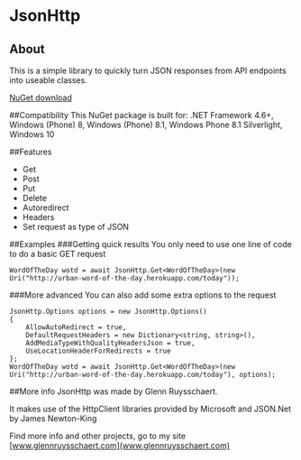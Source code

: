 # JsonHttp
## About
This is a simple library to quickly turn JSON responses from API endpoints into useable classes.

[NuGet download](https://www.nuget.org/packages/JsonHttp/)

##Compatibility
This NuGet package is built for: .NET Framework 4.6+, Windows (Phone) 8, Windows (Phone) 8.1, Windows Phone 8.1 Silverlight, Windows 10

##Features
* Get
* Post
* Put
* Delete
* Autoredirect
* Headers
* Set request as type of JSON

##Examples
###Getting quick results
You only need to use one line of code to do a basic GET request
```
WordOfTheDay wotd = await JsonHttp.Get<WordOfTheDay>(new Uri("http://urban-word-of-the-day.herokuapp.com/today"));
```

###More advanced
You can also add some extra options to the request
```
JsonHttp.Options options = new JsonHttp.Options()
{
    AllowAutoRedirect = true,
    DefaultRequestHeaders = new Dictionary<string, string>(),
    AddMediaTypeWithQualityHeadersJson = true,
    UseLocationHeaderForRedirects = true
};
WordOfTheDay wotd = await JsonHttp.Get<WordOfTheDay>(new Uri("http://urban-word-of-the-day.herokuapp.com/today"), options); 
```

##More info
JsonHttp was made by Glenn Ruysschaert.

It makes use of the HttpClient libraries provided by Microsoft and JSON.Net by James Newton-King

Find more info and other projects, go to my site [www.glennruysschaert.com](www.glennruysschaert.com)
